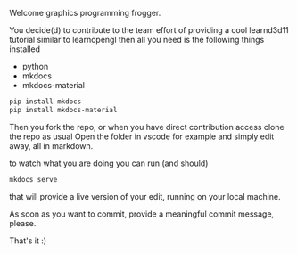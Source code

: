 Welcome graphics programming frogger.

You decide(d) to contribute to the team effort of providing a cool learnd3d11 tutorial similar to learnopengl
then all you need is the following things installed

- python
- mkdocs
- mkdocs-material

```bash
pip install mkdocs
pip install mkdocs-material
```

Then you fork the repo, or when you have direct contribution access clone the repo as usual
Open the folder in vscode for example and simply edit away, all in markdown.

to watch what you are doing you can run (and should)

```bash
mkdocs serve
```

that will provide a live version of your edit, running on your local machine.

As soon as you want to commit, provide a meaningful commit message, please.

That's it :)
